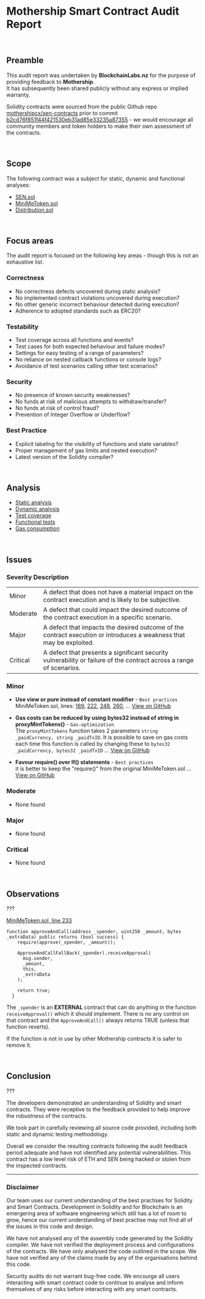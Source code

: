 # Mothership Smart Contract Audit Report
<br>

## Preamble
This audit report was undertaken by <b>BlockchainLabs.nz</b> for the purpose of providing feedback to <b>Mothership</b>. <br>It has subsequently been shared publicly without any express or implied warranty.

Solidity contracts were sourced from the public Github repo [mothershipcx/sen-contracts](mothershipcx/sen-contracts) prior to commit [b2cd76f851f44f421530eb31ad85e33235a87355](https://github.com/BlockchainLabsNZ/mothership-sen/tree/b2cd76f851f44f421530eb31ad85e33235a87355) - we would encourage all community members and token holders to make their own assessment of the contracts.

<br>

## Scope
The following contract was a subject for static, dynamic and functional analyses:  

- [SEN.sol](https://github.com/BlockchainLabsNZ/mothership-sen/blob/master/contracts/SEN.sol)
- [MiniMeToken.sol](https://github.com/BlockchainLabsNZ/mothership-sen/blob/master/contracts/MiniMeToken.sol)
- [Distribution.sol](https://github.com/BlockchainLabsNZ/mothership-sen/blob/master/contracts/Distribution.sol)

<br>

## Focus areas
The audit report is focused on the following key areas - though this is not an exhaustive list.


### Correctness
- No correctness defects uncovered during static analysis?
- No implemented contract violations uncovered during execution?
- No other generic incorrect behaviour detected during execution?
- Adherence to adopted standards such as ERC20?

### Testability
- Test coverage across all functions and events?
- Test cases for both expected behaviour and failure modes?
- Settings for easy testing of a range of parameters?
- No reliance on nested callback functions or console logs?
- Avoidance of test scenarios calling other test scenarios?

### Security
- No presence of known security weaknesses?
- No funds at risk of malicious attempts to withdraw/transfer?
- No funds at risk of control fraud?
- Prevention of Integer Overflow or Underflow?

### Best Practice
- Explicit labeling for the visibility of functions and state variables?
- Proper management of gas limits and nested execution?
- Latest version of the Solidity compiler?

<br>

## Analysis

- [Static analysis](static-analysis.md)
- [Dynamic analysis](dynamic-analysis.md)
- [Test coverage](test-coverage.md)
- [Functional tests](functional-tests.md)
- [Gas consumption](gas-consumption-report.md)

<br>

## Issues

### Severity Description
<table>
<tr>
	<td>Minor</td>
	<td>A defect that does not have a material impact on the contract execution and is likely to be subjective.</td>
</tr>
<tr>
	<td>Moderate</td>
	<td>A defect that could impact the desired outcome of the contract execution in a specific scenario.</td>
</tr>
<tr>
	<td>Major</td>
	<td> A defect that impacts the desired outcome of the contract execution or introduces a weakness that may be exploited.</td>
</tr>
<tr>
	<td>Critical</td>
	<td>A defect that presents a significant security vulnerability or failure of the contract across a range of scenarios.</td>
</tr>
</table>

### Minor

- **Use view or pure instead of constant modifier** - `Best practices`
<br>MiniMeToken.sol, lines: [189](https://github.com/BlockchainLabsNZ/mothership-sen/blob/b2cd76f851f44f421530eb31ad85e33235a87355/contracts/MiniMeToken.sol#L189), [222](https://github.com/BlockchainLabsNZ/mothership-sen/blob/b2cd76f851f44f421530eb31ad85e33235a87355/contracts/MiniMeToken.sol#L222), [248](https://github.com/BlockchainLabsNZ/mothership-sen/blob/b2cd76f851f44f421530eb31ad85e33235a87355/contracts/MiniMeToken.sol#L248), [260](https://github.com/BlockchainLabsNZ/mothership-sen/blob/b2cd76f851f44f421530eb31ad85e33235a87355/contracts/MiniMeToken.sol#L260), ... [View on GitHub](https://github.com/BlockchainLabsNZ/mothership-sen/issues/5)

- **Gas costs can be reduced by using bytes32 instead of string in proxyMintTokens()** - `Gas-optimization` <br>The `proxyMintTokens` function takes 2 parameters `string _paidCurrency, string _paidTxID`. It is possible to save on gas costs each time this function is called by changing these to `bytes32 _paidCurrency, bytes32 _paidTxID` ... 
[View on GitHub](https://github.com/BlockchainLabsNZ/mothership-sen/issues/3)

- **Favour require() over If() statements** - `Best practices`
<br>it is better to keep the "require()" from the original MiniMeToken.sol ...
 [View on GitHub](https://github.com/BlockchainLabsNZ/mothership-sen/issues/1)

### Moderate
- None found

### Major

- None found

### Critical
- None found

<br>

## Observations
???

[MiniMeToken.sol, line 233](https://github.com/BlockchainLabsNZ/mothership-sen/blob/b2cd76f851f44f421530eb31ad85e33235a87355/contracts/MiniMeToken.sol#L233)

```
function approveAndCall(address _spender, uint256 _amount, bytes _extraData) public returns (bool success) {
    require(approve(_spender, _amount));

    ApproveAndCallFallBack(_spender).receiveApproval(
      msg.sender,
      _amount,
      this,
      _extraData
    );

    return true;
  }

```

The `_spender` is an **EXTERNAL** contract that can do anything in the function `receiveApproval()` which it should implement. There is no any control on that contract and the `ApproveAndCall()` always returns TRUE (unless that function reverts).

If the function is not in use by other Mothership contracts it is safer to remove it.



<br>

## Conclusion

???

The developers demonstrated an understanding of Solidity and smart contracts. They were receptive to the feedback provided to help improve the robustness of the contracts.

We took part in carefully reviewing all source code provided, including both static and dynamic testing methodology. 

Overall we consider the resulting contracts following the audit feedback period adequate and have not identified any potential vulnerabilities. This contract has a low level risk of ETH and SEN being hacked or stolen from the inspected contracts.

<hr>

### Disclaimer

Our team uses our current understanding of the best practises for Solidity and Smart Contracts. Development in Solidity and for Blockchain is an emergering area of software engineering which still has a lot of room to grow, hence our current understanding of best practise may not find all of the issues in this code and design. 

We have not analysed any of the assembly code generated by the Solidity compiler. We have not verified the deployment process and configurations of the contracts. We have only analysed the code outlined in the scope. We have not verified any of the claims made by any of the organisations behind this code. 

Security audits do not warrant bug-free code. We encourge all users interacting with smart contract code to continue to analyse and inform themselves of any risks before interacting with any smart contracts.

